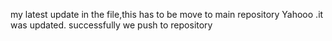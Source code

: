 my latest update in the file,this has to be move to main repository
Yahooo .it was updated. successfully we push to repository
